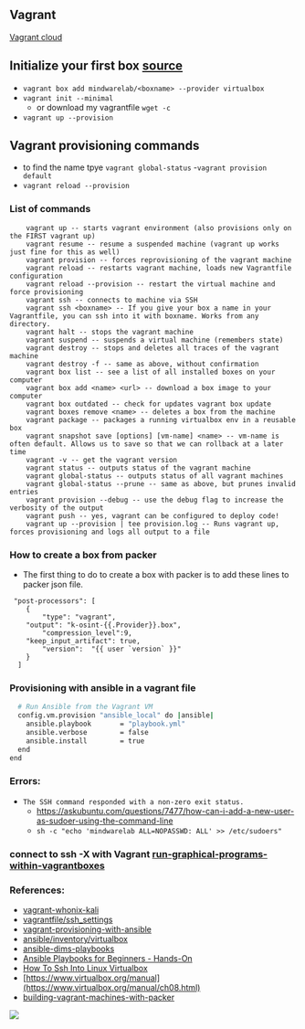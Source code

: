 ## Vagrant
[Vagrant cloud](https://app.vagrantup.com/boxes/search)

## Initialize your first box [source](https://linuxacademy.com/blog/linux/vagrant-cheat-sheet-get-started-with-vagrant/)
- ```vagrant box add mindwarelab/<boxname> --provider virtualbox ```
- ```vagrant init --minimal```
	- or download my vagrantfile ```wget -c ```
- ```vagrant up --provision ```

## Vagrant provisioning commands
- to find the name tpye ```vagrant global-status```
	-```vagrant provision default```
- ```vagrant reload --provision```
	
### List of commands
```vagrant init <boxpath> -- Initialize Vagrant with a specific box. To find a box, go to the public Vagrant box catalog. When you find one you like, just replace it's name with boxpath. For example, vagrant init ubuntu/trusty64.
    vagrant up -- starts vagrant environment (also provisions only on the FIRST vagrant up)
    vagrant resume -- resume a suspended machine (vagrant up works just fine for this as well)
    vagrant provision -- forces reprovisioning of the vagrant machine
    vagrant reload -- restarts vagrant machine, loads new Vagrantfile configuration
    vagrant reload --provision -- restart the virtual machine and force provisioning
    vagrant ssh -- connects to machine via SSH
    vagrant ssh <boxname> -- If you give your box a name in your Vagrantfile, you can ssh into it with boxname. Works from any directory.
    vagrant halt -- stops the vagrant machine
    vagrant suspend -- suspends a virtual machine (remembers state)
    vagrant destroy -- stops and deletes all traces of the vagrant machine
    vagrant destroy -f -- same as above, without confirmation
    vagrant box list -- see a list of all installed boxes on your computer
    vagrant box add <name> <url> -- download a box image to your computer
    vagrant box outdated -- check for updates vagrant box update
    vagrant boxes remove <name> -- deletes a box from the machine
    vagrant package -- packages a running virtualbox env in a reusable box
    vagrant snapshot save [options] [vm-name] <name> -- vm-name is often default. Allows us to save so that we can rollback at a later time
    vagrant -v -- get the vagrant version
    vagrant status -- outputs status of the vagrant machine
    vagrant global-status -- outputs status of all vagrant machines
    vagrant global-status --prune -- same as above, but prunes invalid entries
    vagrant provision --debug -- use the debug flag to increase the verbosity of the output
    vagrant push -- yes, vagrant can be configured to deploy code!
    vagrant up --provision | tee provision.log -- Runs vagrant up, forces provisioning and logs all output to a file
```


### How to create a box from packer
- The first thing to do to create a box with packer is to add these lines to packer json file. 
```
 "post-processors": [
    {
      	"type": "vagrant",
  	"output": "k-osint-{{.Provider}}.box",
        "compression_level":9,
	"keep_input_artifact": true,
        "version":  "{{ user `version` }}"
    }
  ]
```

### Provisioning with ansible in a vagrant file 
``` bash
  # Run Ansible from the Vagrant VM
  config.vm.provision "ansible_local" do |ansible|
    ansible.playbook       = "playbook.yml"
    ansible.verbose        = false
    ansible.install        = true
  end
end
```

### Errors: 
- ```The SSH command responded with a non-zero exit status. ```
	- https://askubuntu.com/questions/7477/how-can-i-add-a-new-user-as-sudoer-using-the-command-line
	- ```sh -c "echo 'mindwarelab ALL=NOPASSWD: ALL' >> /etc/sudoers"```
### connect to ssh -X with Vagrant [run-graphical-programs-within-vagrantboxes](https://coderwall.com/p/ozhfva/run-graphical-programs-within-vagrantboxes)

### References:
- [vagrant-whonix-kali](https://github.com/j7k6/vagrant-whonix-kali/blob/master/Vagrantfile)
- [vagrantfile/ssh_settings](https://www.vagrantup.com/docs/vagrantfile/ssh_settings.html)
- [vagrant-provisioning-with-ansible](https://medium.com/@Joachim8675309/vagrant-provisioning-with-ansible-6dba6bca6290)
- [ansible/inventory/virtualbox](https://docs.ansible.com/ansible/latest/plugins/inventory/virtualbox.html)
- [ansible-dims-playbooks](https://ansible-dims-playbooks.readthedocs.io/en/latest/creatingvms.html)
- [Ansible Playbooks for Beginners - Hands-On](https://www.youtube.com/watch?v=Z01b9QZG0D0)
- [How To Ssh Into Linux Virtualbox](https://www.youtube.com/watch?v=ErzhbUusgdI)
- [https://www.virtualbox.org/manual](https://www.virtualbox.org/manual/ch08.html)
- [building-vagrant-machines-with-packer](https://www.gun.io/blog/building-vagrant-machines-with-packer)

![](https://raw.githubusercontent.com/frankietyrine/K-OSINT.iso/master/unnamed.png)
